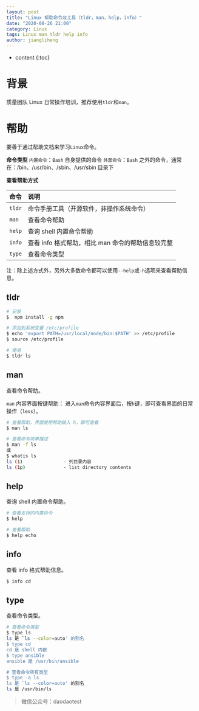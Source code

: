 ```yaml
---
layout: post
title: "Linux 帮助命令及工具（tldr，man，help，info）"
date: "2020-08-26 21:00"
category: Linux
tags: Linux man tldr help info
author: jiangliheng
---
```

* content
{:toc}



# 背景

质量团队 Linux 日常操作培训，推荐使用```tldr```和```man```。

# 帮助

要善于通过帮助文档来学习```Linux```命令。

**命令类型**
```内置命令```：```Bash``` 自身提供的命令
```外部命令```：```Bash``` 之外的命令，通常在：/bin、/usr/bin、/sbin、/usr/sbin 目录下

**查看帮助方式**

命令|说明
:----|:----
```tldr```|命令手册工具（开源软件，非操作系统命令）
```man```|查看命令帮助
```help```|查询 shell 内置命令帮助
```info```|查看 info 格式帮助，相比 man 命令的帮助信息较完整
```type```|查看命令类型

注：除上述方式外，另外大多数命令都可以使用```--help```或```-h```选项来查看帮助信息。

## tldr

```bash
# 安装
$  npm install -g npm

# 添加到系统变量 /etc/profile
$ echo 'export PATH=/usr/local/node/bin:$PATH' >> /etc/profile
$ source /etc/profile

# 使用
$ tldr ls
```

## man

查看命令帮助。

```man``` 内容界面按键帮助： 进入```man```命令内容界面后，按```h```键，即可查看界面的日常操作（```less```）。

```bash
# 查看帮助，界面使用帮助输入 h，即可查看
$ man ls

# 查看命令简单描述
$ man -f ls
或
$ whatis ls
ls (1)               - 列目录内容
ls (1p)              - list directory contents
```

## help

查询 shell 内置命令帮助。

```bash
# 查看支持的内置命令
$ help

# 查看帮助
$ help echo
```

## info

查看 info 格式帮助信息。

```bash
$ info cd
```

## type

查看命令类型。

```bash
# 查看命令类型
$ type ls
ls 是 `ls --color=auto' 的别名
$ type cd
cd 是 shell 内嵌
$ type ansible
ansible 是 /usr/bin/ansible

# 查看命令所有类型
$ type -a ls
ls 是 `ls --color=auto' 的别名
ls 是 /usr/bin/ls
```

> 微信公众号：daodaotest
